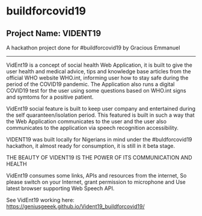 # buildforcovid19   
Project Name:  VIDENT19
------------------------------------------------------------------------------------------------------------------
                                                                                                                  
A hackathon project done for #buildforcovid19 by Gracious Emmanuel                                                
                                                                                                                  
------------------------------------------------------------------------------------------------------------------


VidEnt19 is a concept of social health Web Application, it is built to give the user health and medical advice, tips and knowledge base articles from the official WHO website WHO.int, informing user how to stay safe during the period of the COVID19 pandemic. The Application also runs a digital COVID19 test for the user using some questions based on WHO.int signs and symtoms for a positive patient.

VidEnt19 social feature is built to keep user company and entertained during the self quaranteen/isolation period. This featured is built in such a way that the Web Application communicates to the user and the user also communicates to the application via speech recognition accessibility.

VIDENT19 was built locally for Nigerians in mind under the #buldforcovid19 hackathon, it almost ready for consumption, it is still in it beta stage.

THE BEAUTY OF VIDENT19 IS THE POWER OF ITS COMMUNICATION AND HEALTH

VidEnt19 consumes some links, APIs and resources from the internet, So please switch on your Internet, grant permission to microphone and Use latest browser supporting Web Speech API. 

See VidEnt19 working here:
https://geniusgeeek.github.io/Vident19_buildforcovid19/
